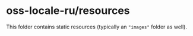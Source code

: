 # oss-locale-ru/resources

This folder contains static resources (typically an `"images"` folder as well).
